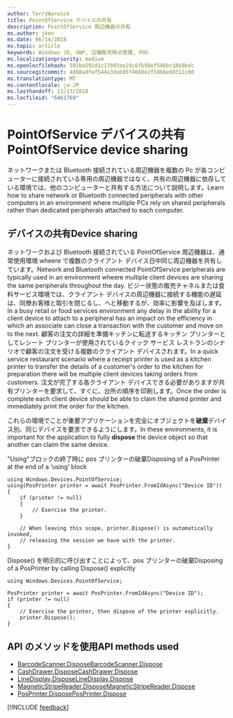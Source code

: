 ```yaml
---
author: TerryWarwick
title: PointOfService デバイスの共有
description: PointOfService 周辺機器の共有
ms.author: jken
ms.date: 06/14/2018
ms.topic: article
keywords: Windows 10, UWP, 店舗販売時点管理, POS
ms.localizationpriority: medium
ms.openlocfilehash: 591ba592d1c17b03ae29c6fb98ef546bc18b8bdc
ms.sourcegitcommit: 4d88adfaf544a3dab05f4660e2f59bbe60311c00
ms.translationtype: MT
ms.contentlocale: ja-JP
ms.lasthandoff: 11/13/2018
ms.locfileid: "6461769"
---
```

# <a name="pointofservice-device-sharing"></a><span data-ttu-id="efa52-104">PointOfService デバイスの共有</span><span class="sxs-lookup"><span data-stu-id="efa52-104">PointOfService device sharing</span></span>

<span data-ttu-id="efa52-105">ネットワークまたは Bluetooth 接続されている周辺機器を複数の Pc が各コンピューターに接続されている専用の周辺機器ではなく、共有の周辺機器に依存している環境では、他のコンピューターと共有する方法について説明します。</span><span class="sxs-lookup"><span data-stu-id="efa52-105">Learn how to share network or Bluetooth connected peripherals with other computers in an environment where multiple PCs rely on shared peripherals rather than dedicated peripherals attached to each computer.</span></span>

## <a name="device-sharing"></a><span data-ttu-id="efa52-106">デバイスの共有</span><span class="sxs-lookup"><span data-stu-id="efa52-106">Device sharing</span></span>

<span data-ttu-id="efa52-107">ネットワークおよび Bluetooth 接続されている PointOfService 周辺機器は、通常使用環境 wheere で複数のクライアント デバイス日中同じ周辺機器を共有しています。</span><span class="sxs-lookup"><span data-stu-id="efa52-107">Network and Bluetooth connected PointOfService peripherals are typically used in an environment wheere multiple client devices are sharing the same peripherals throughout the day.</span></span>  <span data-ttu-id="efa52-108">ビジー状態の販売チャネルまたは食料サービス環境では、クライアント デバイスの周辺機器に接続する機能の遅延は、同僚お客様と取引を閉じるし、へと移動するが、効率に影響を及ぼします。</span><span class="sxs-lookup"><span data-stu-id="efa52-108">In a busy retail or food services environment any delay in the ability for a client device to attach to a peripheral has an impact on the efficiency in which an associate can close a transaction with the customer and move on to the next.</span></span> <span data-ttu-id="efa52-109">顧客の注文の詳細を準備キッチンに転送するキッチン プリンターとしてレシート プリンターが使用されているクイック サービス レストランのシナリオで顧客の注文を受ける複数のクライアント デバイスされます。</span><span class="sxs-lookup"><span data-stu-id="efa52-109">In a quick service restaurant scenario where a receipt printer is used as a kitchen printer to transfer the details of a customer's order to the kitchen for preparation there will be multiple client devices taking orders from customers.</span></span>  <span data-ttu-id="efa52-110">注文が完了する各クライアント デバイスできる必要がありますが共有プリンターを要求して、すぐに、台所の順序を印刷します。</span><span class="sxs-lookup"><span data-stu-id="efa52-110">Once the order is complete each client device should be able to claim the shared printer and immediately print the order for the kitchen.</span></span>

<span data-ttu-id="efa52-111">これらの環境でことが重要アプリケーションを完全にオブジェクトを**破棄**デバイス別、同じデバイスを要求できるようにします。</span><span class="sxs-lookup"><span data-stu-id="efa52-111">In these environments, it is important for the application to fully **dispose** the device object so that another can claim the same device.</span></span>

<span data-ttu-id="efa52-112">"Using"ブロックの終了時に pos プリンターの破棄</span><span class="sxs-lookup"><span data-stu-id="efa52-112">Disposing of a PosPrinter at the end of a ‘using’ block</span></span>

```Csharp 
using Windows.Devices.PointOfService;
using(PosPrinter printer = await PosPrinter.FromIdAsync("Device ID"))
{
    if (printer != null)
    {
        // Exercise the printer.
    }

    // When leaving this scope, printer.Dispose() is automatically invoked, 
    // releasing the session we have with the printer.
}
```


<span data-ttu-id="efa52-113">Dispose() を明示的に呼び出すことによって、pos プリンターの破棄</span><span class="sxs-lookup"><span data-stu-id="efa52-113">Disposing of a PosPrinter by calling Dispose() explicitly</span></span>

```Csharp 
using Windows.Devices.PointOfService;

PosPrinter printer = await PosPrinter.FromIdAsync("Device ID");
if (printer != null)
{
    // Exercise the printer, then dispose of the printer explicitly.
    printer.Dispose();
}
```

## <a name="api-methods-used"></a><span data-ttu-id="efa52-114">API のメソッドを使用</span><span class="sxs-lookup"><span data-stu-id="efa52-114">API methods used</span></span> 

+ [<span data-ttu-id="efa52-115">BarcodeScanner.Dispose</span><span class="sxs-lookup"><span data-stu-id="efa52-115">BarcodeScanner.Dispose</span></span>](https://docs.microsoft.com/uwp/api/windows.devices.pointofservice.barcodescanner.dispose) 
+ [<span data-ttu-id="efa52-116">CashDrawer.Dispose</span><span class="sxs-lookup"><span data-stu-id="efa52-116">CashDrawer.Dispose</span></span>](https://docs.microsoft.com/uwp/api/windows.devices.pointofservice.cashdrawer.dispose) 
+ [<span data-ttu-id="efa52-117">LineDisplay.Dispose</span><span class="sxs-lookup"><span data-stu-id="efa52-117">LineDisplay.Dispose</span></span>](https://docs.microsoft.com/uwp/api/windows.devices.pointofservice.linedisplay.dispose) 
+ [<span data-ttu-id="efa52-118">MagneticStripeReader.Dispose</span><span class="sxs-lookup"><span data-stu-id="efa52-118">MagneticStripeReader.Dispose</span></span>](https://docs.microsoft.com/uwp/api/windows.devices.pointofservice.magneticstripereader.dispose)  
+ [<span data-ttu-id="efa52-119">PosPrinter.Dispose</span><span class="sxs-lookup"><span data-stu-id="efa52-119">PosPrinter.Dispose</span></span>](https://docs.microsoft.com/uwp/api/windows.devices.pointofservice.posprinter.dispose) 


[!INCLUDE [feedback](./includes/pos-feedback.md)]

